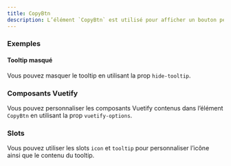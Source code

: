 ```yaml
---
title: CopyBtn
description: L’élément `CopyBtn` est utilisé pour afficher un bouton permettant à l’utilisateur de copier du texte.
---
```


<doc-tabs>

<doc-tab-item label="Utilisation">

<doc-usage name="copy-btn"></doc-usage>

### Exemples

#### Tooltip masqué

Vous pouvez masquer le tooltip en utilisant la prop `hide-tooltip`.

<doc-example file="copy-btn/no-tooltip"></doc-example>

</doc-tab-item>

<doc-tab-item label="API">
<doc-api name="copy-btn"></doc-api>
</doc-tab-item>

<doc-tab-item label="Personnalisation">

### Composants Vuetify

Vous pouvez personnaliser les composants Vuetify contenus dans l’élément `CopyBtn` en utilisant la prop `vuetify-options`.

<doc-example file="copy-btn/options"></doc-example>

### Slots

Vous pouvez utiliser les slots `icon` et `tooltip` pour personnaliser l’icône ainsi que le contenu du tooltip.

<doc-example file="copy-btn/slots"></doc-example>

</doc-tab-item>

</doc-tabs>

<doc-sticky-button icon title="Vue d'ensemble" target="../../demarrer/vue-ensemble" :hidden="false"></doc-sticky-button>
